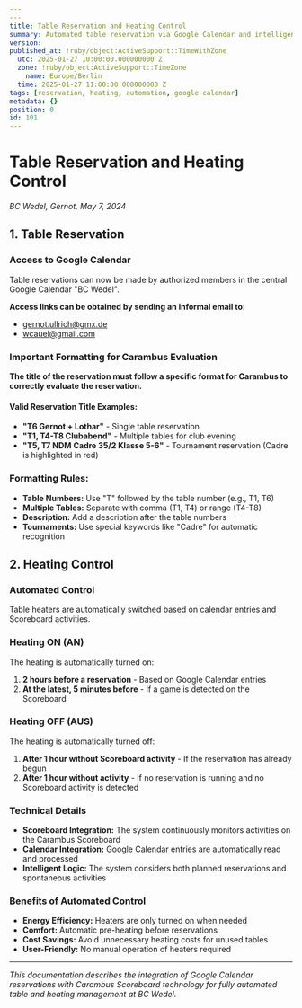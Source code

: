 ```yaml
---
---
title: Table Reservation and Heating Control
summary: Automated table reservation via Google Calendar and intelligent heating control based on Scoreboard activities
version:
published_at: !ruby/object:ActiveSupport::TimeWithZone
  utc: 2025-01-27 10:00:00.000000000 Z
  zone: !ruby/object:ActiveSupport::TimeZone
    name: Europe/Berlin
  time: 2025-01-27 11:00:00.000000000 Z
tags: [reservation, heating, automation, google-calendar]
metadata: {}
position: 0
id: 101
---
```


# Table Reservation and Heating Control

*BC Wedel, Gernot, May 7, 2024*

## 1. Table Reservation

### Access to Google Calendar
Table reservations can now be made by authorized members in the central Google Calendar "BC Wedel".

**Access links can be obtained by sending an informal email to:**
- gernot.ullrich@gmx.de
- wcauel@gmail.com

### Important Formatting for Carambus Evaluation
**The title of the reservation must follow a specific format for Carambus to correctly evaluate the reservation.**

#### Valid Reservation Title Examples:

- **"T6 Gernot + Lothar"** - Single table reservation
- **"T1, T4-T8 Clubabend"** - Multiple tables for club evening
- **"T5, T7 NDM Cadre 35/2 Klasse 5-6"** - Tournament reservation (Cadre is highlighted in red)

### Formatting Rules:
- **Table Numbers:** Use "T" followed by the table number (e.g., T1, T6)
- **Multiple Tables:** Separate with comma (T1, T4) or range (T4-T8)
- **Description:** Add a description after the table numbers
- **Tournaments:** Use special keywords like "Cadre" for automatic recognition

## 2. Heating Control

### Automated Control
Table heaters are automatically switched based on calendar entries and Scoreboard activities.

### Heating ON (AN)

The heating is automatically turned on:

1. **2 hours before a reservation** - Based on Google Calendar entries
2. **At the latest, 5 minutes before** - If a game is detected on the Scoreboard

### Heating OFF (AUS)

The heating is automatically turned off:

1. **After 1 hour without Scoreboard activity** - If the reservation has already begun
2. **After 1 hour without activity** - If no reservation is running and no Scoreboard activity is detected

### Technical Details

- **Scoreboard Integration:** The system continuously monitors activities on the Carambus Scoreboard
- **Calendar Integration:** Google Calendar entries are automatically read and processed
- **Intelligent Logic:** The system considers both planned reservations and spontaneous activities

### Benefits of Automated Control

- **Energy Efficiency:** Heaters are only turned on when needed
- **Comfort:** Automatic pre-heating before reservations
- **Cost Savings:** Avoid unnecessary heating costs for unused tables
- **User-Friendly:** No manual operation of heaters required

---

*This documentation describes the integration of Google Calendar reservations with Carambus Scoreboard technology for fully automated table and heating management at BC Wedel.* 